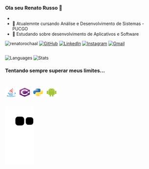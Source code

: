 ### Ola seu Renato Russo 👋
- 
- 🔭 Atualemnte cursando Análise e Desenvolvimento de Sistemas - PUCGO
- 🌱 Estudando sobre desenvolvimento de Aplicativos e Software

<!-- Badges session -->
<span><img src="https://visitor-badge.laobi.icu/badge?page_id=renatorochaal" alt="renatorochaal"/></span>
<a href="https://github.com/renatorochaal" target="_blank" rel="noopener noreferrer"><img src="https://img.shields.io/badge/GitHub-100000?style=lat-square&logo=github&logoColor=white" alt="GitHub"></a>
<a href="https://www.linkedin.com/in/renatorochaal" target="_blank" rel="noopener noreferrer"><img src="https://img.shields.io/badge/LinkedIn-0077B5?style=lat-square&logo=linkedin&logoColor=white" alt="LinkedIn"></a>
<a href="https://www.instagram.com/renattoalcantara/" target="_blank" rel="noopener noreferrer"><img src="https://img.shields.io/badge/Instagram-E4405F?style=lat-square&logo=instagram&logoColor=white" alt="Instagram"></a>
<a href="mailto:rrochaalcantara@gmail.com" target="_blank" rel="noopener noreferrer"><img src="https://img.shields.io/badge/Gmail-808080?style=lat-square&logo=gmail&logoColor=white" alt="Gmail"></a>

##
![Languages](https://github-readme-stats.vercel.app/api/top-langs/?username=renatorochaal&layout=compact&show_icons=true&hide_border=true&theme=tokyonight&langs_count=10) 
![Stats](https://github-readme-stats.vercel.app/api?username=renatorochaal&show_icons=true&theme=tokyonight&count_private=true&hide_border=true&include_all_commits=true)  


  <h3>Tentando sempre superar meus limites...</h3>

##
  <div style="display: inline_block"><br>
  <img align="center" src="https://raw.githubusercontent.com/devicons/devicon/master/icons/java/java-original.svg" alt="Java" title="Java" height="30" width="40"/>
  <img align="center" src="https://raw.githubusercontent.com/devicons/devicon/master/icons/csharp/csharp-original.svg" alt="C#" title="C#" height="30" width="40"/>
  <img align="center" src= "https://raw.githubusercontent.com/devicons/devicon/master/icons/python/python-original.svg" alt "Python" title="Python" height="30" width="40"/>
  <img align="center" src= "https://github.com/devicons/devicon/blob/master/icons/android/android-original.svg" alt "Android" title="Android" height="30" width="40"/>
  <div>
<br>

![Snake animation](https://github.com/renatorochaal/renatorochaal/blob/output/github-contribution-grid-snake.svg)
